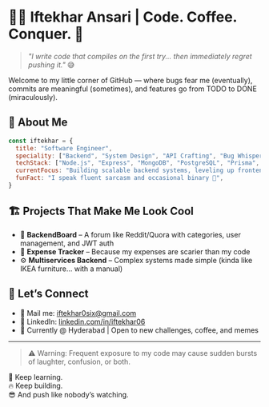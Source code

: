 
# 👨‍💻 Iftekhar Ansari | Code. Coffee. Conquer. 🚀

> _"I write code that compiles on the first try... then immediately regret pushing it."_ 😅

Welcome to my little corner of GitHub — where bugs fear me (eventually), commits are meaningful (sometimes), and features go from TODO to DONE (miraculously).

## 🧠 About Me

```javascript
const iftekhar = {
  title: "Software Engineer",
  speciality: ["Backend", "System Design", "API Crafting", "Bug Whispering"],
  techStack: ["Node.js", "Express", "MongoDB", "PostgreSQL", "Prisma", "JavaScript", "React"],
  currentFocus: "Building scalable backend systems, leveling up frontend kung fu",
  funFact: "I speak fluent sarcasm and occasional binary 🧾",
}
```

## 🏗️ Projects That Make Me Look Cool

- 🧾 **BackendBoard** – A forum like Reddit/Quora with categories, user management, and JWT auth
- 💸 **Expense Tracker** – Because my expenses are scarier than my code
- ⚙️ **Multiservices Backend** – Complex systems made simple (kinda like IKEA furniture… with a manual)

## 🤝 Let’s Connect

- 📧 Mail me: [iftekhar0six@gmail.com](mailto:iftekhar0six@gmail.com)
- 💼 LinkedIn: [linkedin.com/in/iftekhar06](https://linkedin.com/in/iftekhar06)
- 📌 Currently @ Hyderabad | Open to new challenges, coffee, and memes

---

> ⚠️ Warning: Frequent exposure to my code may cause sudden bursts of laughter, confusion, or both.

🧠 Keep learning.  
🔥 Keep building.  
😎 And push like nobody’s watching.
